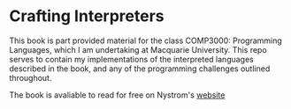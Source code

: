 # Crafting Interpreters

This book is part provided material for the class COMP3000: Programming Languages, which I am undertaking at Macquarie University. This repo serves to contain my implementations of the interpreted languages described in the book, and any of the programming challenges outlined throughout.


The book is avaliable to read for free on Nystrom's [website](https://craftinginterpreters.com/)
